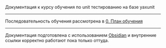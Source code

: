 Документация к курсу обучения по unit тестированию на базе yaxunit

-----
Последовательность обучения рассмотрена в  [0. План обучения](https://github.com/fotov/yaxunit_education/blob/book/docs/0.%20План%20обучения.md)

-----

Документация подготовлена с использованием [Obsidian](https://obsidian.md/) и внутренние ссылки корректно работают пока только оттуда.




